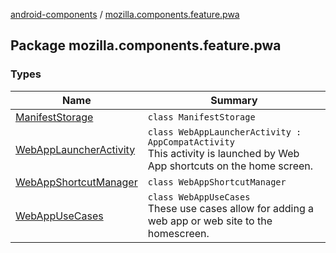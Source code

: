 [android-components](../index.md) / [mozilla.components.feature.pwa](./index.md)

## Package mozilla.components.feature.pwa

### Types

| Name | Summary |
|---|---|
| [ManifestStorage](-manifest-storage/index.md) | `class ManifestStorage` |
| [WebAppLauncherActivity](-web-app-launcher-activity/index.md) | `class WebAppLauncherActivity : AppCompatActivity`<br>This activity is launched by Web App shortcuts on the home screen. |
| [WebAppShortcutManager](-web-app-shortcut-manager/index.md) | `class WebAppShortcutManager` |
| [WebAppUseCases](-web-app-use-cases/index.md) | `class WebAppUseCases`<br>These use cases allow for adding a web app or web site to the homescreen. |
